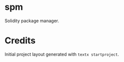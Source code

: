 # spm

Solidity package manager.


# Credits

Initial project layout generated with `textx startproject`.